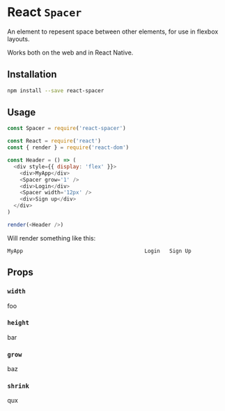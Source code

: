 # React `Spacer`

An element to repesent space between other elements, for use in flexbox layouts.

Works both on the web and in React Native.

## Installation

```sh
npm install --save react-spacer
```

## Usage

```js
const Spacer = require('react-spacer')

const React = require('react')
const { render } = require('react-dom')

const Header = () => (
  <div style={{ display: 'flex' }}>
    <div>MyApp</div>
    <Spacer grow='1' />
    <div>Login</div>
    <Spacer width='12px' />
    <div>Sign up</div>
  </div>
)

render(<Header />)
```

Will render something like this:

```text
MyApp                                       Login   Sign Up
```

## Props

### `width`

foo

### `height`

bar

### `grow`

baz

### `shrink`

qux
